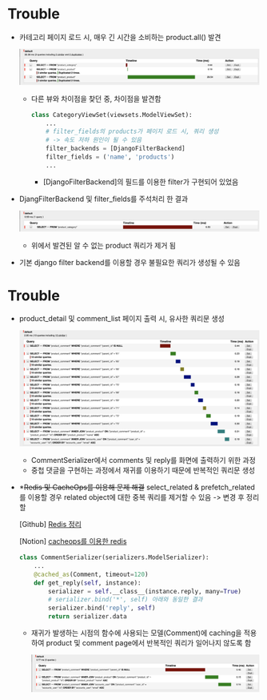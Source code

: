 # Trouble

- 카테고리 페이지 로드 시, 매우 긴 시간을 소비하는 product.all() 발견

  ![trouble_1.png](/README_folder/image/trouble_1.png)

  - 다른 뷰와 차이점을 찾던 중, 차이점을 발견함

    ```python
    class CategoryViewSet(viewsets.ModelViewSet):
        ...
        # filter_fields의 products가 페이지 로드 시, 쿼리 생성
        # -> 속도 저하 원인이 될 수 있음
        filter_backends = [DjangoFilterBackend]
        filter_fields = ('name', 'products')
        ...
    ```

    - [DjangoFilterBackend]의 필드를 이용한 filter가 구현되어 있었음

- DjangFilterBackend 및 filter_fields를 주석처리 한 결과

  ![solution_1](/README_folder/image/solution_1.png)
  - 위에서 발견된 알 수 없는 product 쿼리가 제거 됨

- 기본 django filter backend를 이용할 경우 불필요한 쿼리가 생성될 수 있음



# Trouble

- product_detail 및 comment_list 페이지 출력 시, 유사한 쿼리문 생성

  ![trouble_2](/README_folder/image/trouble_2.png)

  - CommentSerializer에서 comments 및 reply를 화면에 출력하기 위한 과정
  - 중첩 댓글을 구현하는 과정에서 재귀를 이용하기 때문에 반복적인 쿼리문 생성

  

- *~~Redis 및 CacheOps를 이용해 문제 해결~~ select_related & prefetch_related를 이용할 경우 related object에 대한 중복 쿼리를 제거할 수 있음
-> 변경 후 정리할 

  \[Github] [Redis 정리](https://github.com/navill/port_django_shop/blob/master/README_Folder/redis.md) 

  \[Notion] [cacheops를 이용한 redis](https://www.notion.so/afmadadans/ORM-07b20f43a16d4a448229625e7ad0e920)

  ```python
  class CommentSerializer(serializers.ModelSerializer):
      ...
      @cached_as(Comment, timeout=120)
      def get_reply(self, instance):
          serializer = self.__class__(instance.reply, many=True)
          # serializer.bind('*', self) 아래와 동일한 결과
          serializer.bind('reply', self)
          return serializer.data
  ```

  - 재귀가 발생하는 시점의 함수에 사용되는 모델(Comment)에 caching을 적용하여 product 및 comment page에서 반복적인 쿼리가 일어나지 않도록 함

    ![solution_2](/README_folder/image/solution_2.png)
